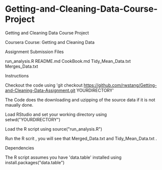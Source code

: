 # Getting-and-Cleaning-Data-Course-Project
Getting and Cleaning Data Course Project

Coursera Course: Getting and Cleaning Data

Assignment Submission Files

run_analysis.R
README.md
CookBook.md
Tidy_Mean_Data.txt
Merges_Data.txt

Instructions

Checkout the code using 'git checkout https://github.com/rwstang/Getting-and-Cleaning-Data-Assignment.git YOURDIRECTORY'

The Code does the downloading and uzipping of the source data if it is not maually done.

Load RStudio and set your working directory using setwd("YOURDIRECTORY")

Load the R script using source("run_analysis.R")

Run the R scrit , you will see that Merged_Data.txt and Tidy_Mean_Data.txt .

Dependencies

The R script assumes you have 'data.table' installed using install.packages("data.table")
